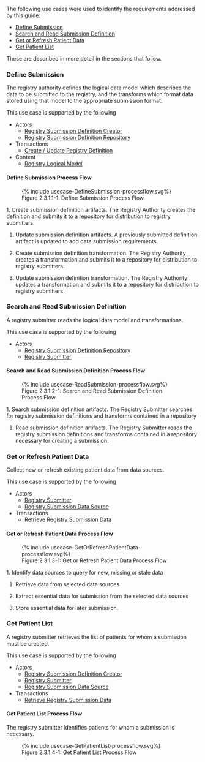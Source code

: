 The following use cases were used to identify the requirements addressed by this guide:
* [Define Submission](#define-submission)
* [Search and Read Submission Definition](#search-and-read-submission-definition)
* [Get or Refresh Patient Data](#get-or-refresh-patient-data)
* [Get Patient List](#get-patient-list)

These are described in more detail in the sections that follow.

### Define Submission
The registry authority defines the logical data model which describes the data to be submitted to the registry,
and the transforms
which format data stored using that model to the appropriate submission format.

This use case is supported by the following
* Actors
  - [Registry Submission Definition Creator](actors.html#registry-submission-definition-creator)
  - [Registry Submission Definition Repository](actors.html#registry-submission-definition-repository)
* Transactions
  - [Create / Update Registry Definition](transaction-CURD.html)
* Content
  - [Registry Logical Model](StructureDefinition-CREDSStructureDefinition.html)
#### Define Submission Process Flow 

<figure>
{% include usecase-DefineSubmission-processflow.svg%}
<figcaption>Figure 2.3.1.1-1: Define Submission Process Flow </figcaption>
</figure>
1. Create submission definition artifacts.
   The Registry Authority creates the definition and submits it to a repository for distribution to registry
submitters.

   
1. Update submission definition artifacts.
   A previously submitted definition artifact is updated to add data submission requirements.

   
1. Create submission definition transformation.
   The Registry Authority creates a transformation and submits it to a repository for distribution to registry
submitters.

   
1. Update submission definition transformation.
   The Registry Authority updates a transformation and submits it to a repository for distribution to registry
submitters.

   
### Search and Read Submission Definition
A registry submitter reads the logical data model and transformations.

This use case is supported by the following
* Actors
  - [Registry Submission Definition Repository](actors.html#registry-submission-definition-repository)
  - [Registry Submitter](actors.html#registry-submitter)
#### Search and Read Submission Definition Process Flow 

<figure>
{% include usecase-ReadSubmission-processflow.svg%}
<figcaption>Figure 2.3.1.2-1: Search and Read Submission Definition Process Flow </figcaption>
</figure>
1. Search submission definition artifacts.
   The Registry Submitter searches for registry submission definitions and transforms contained in a repository

   
1. Read submission definition artifacts.
   The Registry Submitter reads the registry submission definitions and transforms contained in a repository
necessary for creating a submission.

   
### Get or Refresh Patient Data
Collect new or refresh existing patient data from data sources.

This use case is supported by the following
* Actors
  - [Registry Submitter](actors.html#registry-submitter)
  - [Registry Submission Data Source](actors.html#registry-submission-data-source)
* Transactions
  - [Retrieve Registry Submission Data](transaction-RRSD.html)
#### Get or Refresh Patient Data Process Flow 
<figure>
{% include usecase-GetOrRefreshPatientData-processflow.svg%}
<figcaption>Figure 2.3.1.3-1: Get or Refresh Patient Data Process Flow </figcaption>
</figure>
1. Identify data sources to query for new, missing or stale data
   
1. Retrieve data from selected data sources
   
1. Extract essential data for submission from the selected data sources
   
1. Store essential data for later submission.
   
### Get Patient List
A registry submitter retrieves the list of patients for whom a submission must be created.

This use case is supported by the following
* Actors
  - [Registry Submission Definition Creator](actors.html#registry-submission-definition-creator)
  - [Registry Submitter](actors.html#registry-submitter)
  - [Registry Submission Data Source](actors.html#registry-submission-data-source)
* Transactions
  - [Retrieve Registry Submission Data](transaction-RRSD.html)
#### Get Patient List Process Flow 
The registry submitter identifies patients for whom a submission is necessary.

<figure>
{% include usecase-GetPatientList-processflow.svg%}
<figcaption>Figure 2.3.1.4-1: Get Patient List Process Flow </figcaption>
</figure>
